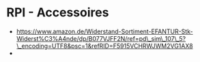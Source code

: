 # RPI - Accessoires

* https://www.amazon.de/Widerstand-Sortiment-EFANTUR-Stk-Widerst%C3%A4nde/dp/B077VJFF2N/ref=pd\_sim\_107\_5?\_encoding=UTF8&psc=1&refRID=F5915VCHRWJWM2VG1AX8
* 


